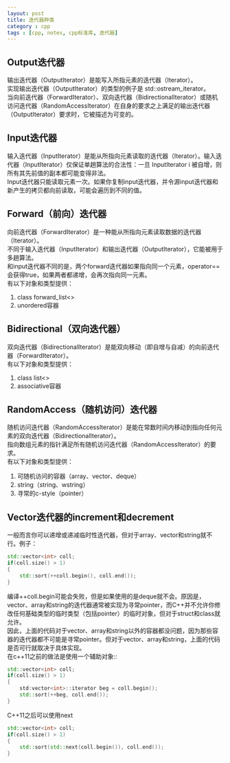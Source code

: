 ```yaml
---
layout: post
title: 迭代器种类
category : cpp
tags : [cpp, notes, cpp标准库, 迭代器]
---
```



Output迭代器
---

输出迭代器（OutputIterator）是能写入所指元素的迭代器（Iterator）。  
实现输出迭代器（OutputIterator）的类型的例子是 std::ostream_iterator。  
当向前迭代器（ForwardIterator）、双向迭代器（BidirectionalIterator）或随机访问迭代器（RandomAccessIterator）在自身的要求之上满足的输出迭代器（OutputIterator）要求时，它被描述为可变的。  

Input迭代器
---

输入迭代器（InputIterator）是能从所指向元素读取的迭代器（Iterator）。输入迭代器（InputIterator）仅保证单趟算法的合法性：一旦 InputIterator i 被自增，则所有其先前值的副本都可能变得非法。  
Input迭代器只能读取元素一次。如果你复制input迭代器，并令源input迭代器和新产生的拷贝都向前读取，可能会遍历到不同的值。  

Forward（前向）迭代器
---
向前迭代器（ForwardIterator）是一种能从所指向元素读取数据的迭代器（Iterator）。  
不同于输入迭代器（InputIterator）和输出迭代器（OutputIterator），它能被用于多趟算法。  
和input迭代器不同的是，两个forward迭代器如果指向同一个元素，operator==会获得true，如果两者都递增，会再次指向同一元素。  
有以下对象和类型提供：  
1.	class forward_list<>
2.	unordered容器

Bidirectional（双向迭代器）
---

双向迭代器（BidirectionalIterator）是能双向移动（即自增与自减）的向前迭代器（ForwardIterator）。  
有以下对象和类型提供：  
1.	class list<>
2.	associative容器

RandomAccess（随机访问）迭代器
---

随机访问迭代器（RandomAccessIterator）是能在常数时间内移动到指向任何元素的双向迭代器（BidirectionalIterator）。  
指向数组元素的指针满足所有随机访问迭代器（RandomAccessIterator）的要求。  
有以下对象和类型提供：  
1.	可随机访问的容器（array、vector、deque）
2.	string（string、wstring）
3.	寻常的c-style（pointer）


Vector迭代器的increment和decrement
---
一般而言你可以递增或递减临时性迭代器，但对于array、vector和string就不行。例子：  

```c++
std::vector<int> coll;
if(coll.size() > 1)
{
	std::sort(++coll.begin(), coll.end());
}
```
编译++coll.begin可能会失败，但是如果使用的是deque就不会。原因是，vector、array和string的迭代器通常被实现为寻常pointer，而C++并不允许你修改任何基础类型的临时类型（包括pointer）的临时对象，但对于struct和class就允许。  
因此，上面的代码对于vector、array和string以外的容器都没问题，因为那些容器的迭代器都不可能是寻常pointer。但对于vector、array和string，上面的代码是否可行就取决于具体实现。  
在c++11之前的做法是使用一个辅助对象::  

```c++
std::vector<int> coll;
if(coll.size() > 1)
{
	std:vector<int>::iterator beg = coll.begin();
	std::sort(++beg, coll.end());
}
```
C++11之后可以使用next   

```c++
std::vector<int> coll;
if(coll.size() > 1)
{
	std::sort(std::next(coll.begin()), coll.end());
}
```